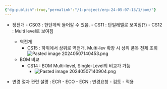 ```yaml
---
{"dg-publish":true,"permalink":"/1-project/erp-24-05-07-13/1/bom/"}
---
```


- 정전개
		- CS03 : 한단계씩 들어갈 수 있음.
		- CS11 : 단일레벨로 보여짐(?)
		- CS12 : Multi level로 보여짐
	- 역전개
		- CS15 : 하위에서 상위로 역전개. Multi-lev 확장 시 상위 품목 전체 조회
		  ![Pasted image 20240507140453.png](/img/user/1.%20Project/ERP%EA%B5%90%EC%9C%A1(24.05.07~13)/1%EC%9D%BC%EC%B0%A8%20%ED%95%98%EC%9C%84%EB%AC%B8%EC%84%9C/Pasted%20image%2020240507140453.png)
	- BOM 비교
		- CS14 : BOM Multi-level, Single-Level의 비교가 가능
			- ![Pasted image 20240507140904.png](/img/user/1.%20Project/ERP%EA%B5%90%EC%9C%A1(24.05.07~13)/1%EC%9D%BC%EC%B0%A8%20%ED%95%98%EC%9C%84%EB%AC%B8%EC%84%9C/Pasted%20image%2020240507140904.png)

- 변경 절차 관련 설명 : ECR - ECO - ECN : 변경요청 - 검토 - 적용